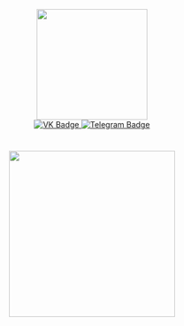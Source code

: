 <div id="header" align="center">
  <img src="https://media.giphy.com/media/O5MMKTXFyO98Y/giphy.gif" width="200"/>
</div>
<div id="badges" align="center">
  <a href="https://vk.com/ghoul_luc1i">
    <img src="https://img.shields.io/badge/VK-black?logo=VK&logoColor=red&style=for-the-badge" alt="VK Badge"/>
  </a>
  <a href="https://t.me/luc1q_ghoul">
    <img src="https://img.shields.io/badge/ Telegram-yellow?style=for-the badge&logo=telegram&logoColor=black" alt="Telegram Badge"/>
    
<div id="heythere" align="center">
  <h1>
  <img src="https://media.giphy.com/media/a1QLZUUtCcgyA/giphy.gif" width="300px"/>
</h1>
</div>
